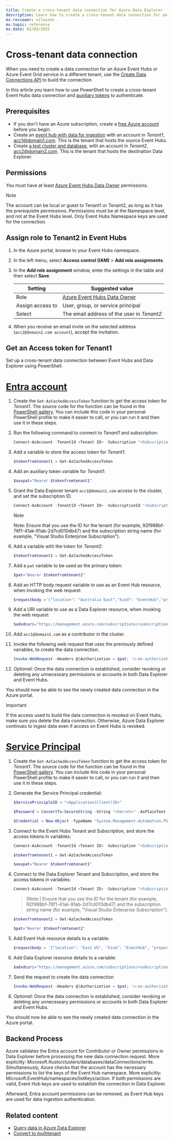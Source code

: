 ```yaml
---
title: Create a cross-tenant data connection for Azure Data Explorer
description: Learn how to create a cross-tenant data connection for an Azure Event Hubs or Azure Event Grid service in a different tenant
ms.reviewer: vilauzon
ms.topic: reference
ms.date: 02/03/2025
---
```

# Cross-tenant data connection

When you need to create a data connection for an Azure Event Hubs or Azure Event Grid service in a different tenant, use the [Create Data Connections API](/rest/api/azurerekusto/dataconnections/createorupdate) to build the connection.

In this article you learn how to use PowerShell to create a cross-tenant Event Hubs data connection and [auxiliary tokens](/azure/azure-resource-manager/management/authenticate-multi-tenant) to authenticate.

## Prerequisites

* If you don't have an Azure subscription, create a [free Azure account](https://azure.microsoft.com/free/) before you begin. 
* Create an [event hub with data for ingestion](ingest-data-event-hub-overview.md) with an account in *Tenant1*, acc1@domain1.com. This is the tenant that hosts the source Event Hubs.
* Create [a test cluster and database](create-cluster-and-database.md), with an account in *Tenant2*, acc2@domain2.com. This is the tenant that hosts the destination Data Explorer.

## Permissions

You must have at least [Azure Event Hubs Data Owner](/azure/role-based-access-control/built-in-roles#azure-event-hubs-data-owner) permissions.

> [!NOTE]
> The account can be local or guest to Tenant1 or Tenant2, as long as it has the prerequisite permissions.
> Permissions must be at the Namespace level, and not at the Event Hubs level. Only Event Hubs Namespace keys are used for the connection.

## Assign role to Tenant2 in Event Hubs

1. In the Azure portal, browse to your Event Hubs namespace.

1. In the left menu, select **Access control (IAM)** > **Add role assignments**.

1. In the **Add role assignment** window, enter the settings in the table and then select **Save**.

    | **Setting** | **Suggested value** |
    |--|--|
    | Role | [Azure Event Hubs Data Owner](/azure/role-based-access-control/built-in-roles#azure-event-hubs-data-owner) |
    | Assign access to | User, group, or service principal |
    | Select | The email address of the user in *Tenant2* |

1. When you receive an email invite on the selected address (`acc2@domain2.com account`), accept the invitation.

## Get an Access token for Tenant1

Set up a cross-tenant data connection between Event Hubs and Data Explorer using PowerShell.

# [Entra account](#tab/entra)

1. Create the `Get-AzCachedAccessToken` function to get the access token for *Tenant1*. The source code for the function can be found in the [PowerShell gallery](https://www.powershellgallery.com/packages/AzureSimpleREST/0.2.64/Content/internal%5Cfunctions%5CGet-AzCachedAccessToken.ps1). You can include this code in your personal PowerShell profile to make it easier to call, or you can run it and then use it in these steps. <!--to add the code here as in the wiki? -->

1. Run the following command to connect to *Tenant1* and subscription:

    ```PowerShell
    Connect-AzAccount -TenantId <Tenant ID> -Subscription "<SubscriptionName>"
    ```

1. Add a variable to store the access token for *Tenant1*:

    ```PowerShell
    $tokenfromtenant1 = Get-AzCachedAccessToken
    ```

1. Add an auxiliary token variable for *Tenant1*:

    ```PowerShell
    $auxpat="Bearer $tokenfromtenant1"
    ```

1. Grant the Data Explorer tenant `acc1@domain1.com` access to the cluster, and set the subscription ID.

    ```PowerShell
    Connect-AzAccount -TenantId <Tenant ID> -SubscriptionId "<SubscriptionName>"
    ```

    > [!NOTE]
    > Note: Ensure that you use the ID for the tenant (for example, 92f988bf-76f1-41ak-91ab-2d7cd010db47) and the subscription string name (for example, "Visual Studio Enterprise Subscription").

1. Add a variable with the token for *Tenant2*:

    ```PowerShell
    $tokenfromtenant2 = Get-AzCachedAccessToken
    ```

1. Add a `pat` variable to be used as the primary token:

    ```PowerShell
    $pat="Bearer $tokenfromtenant2"
    ```

1. Add an HTTP body request variable to use as an Event Hub resource, when invoking the web request:

    ```PowerShell
    $requestbody ='{"location": "Australia East","kind": "EventHub","properties": { "eventHubResourceId": "/subscriptions/<subscription ID>/resourceGroups/<ResourceGroupName>/providers/Microsoft.EventHub/namespaces/<EventHubNamespaceName>/eventhubs/<EventHubName>","consumerGroup": "$Default","dataFormat": "JSON", "tableName": "<ADXTableName>", "mappingRuleName": "<ADXTableMappingName>"}}'
    ```

1. Add a URI variable to use as a Data Explorer resource, when invoking the web request:

    ```PowerShell
    $adxdcuri="https://management.azure.com/subscriptions/<subscriptionID>/resourceGroups/<resource group name>/providers/Microsoft.Kusto/clusters/<ADXClusterName>/databases/<ADXdbName>/dataconnections/<ADXDataConnectionName>?api-version=2020-02-15"
    ```

1. Add `acc1@domain1.com` as a contributor in the cluster.

1. Invoke the following web request that uses the previously defined variables, to create the data connection.

    ```PowerShell
    Invoke-WebRequest -Headers @{Authorization = $pat; 'x-ms-authorization-auxiliary' = $auxpat} -Uri $adxdcuri -Body $requestbody -Method PUT -ContentType 'application/json'
    ```

1. *Optional*: Once the data connection is established, consider revoking or deleting any unnecessary permissions or accounts in both Data Explorer and Event Hubs.

You should now be able to see the newly created data connection in the Azure portal.

> [!IMPORTANT]
> If the access used to build the data connection is revoked on Event Hubs, make sure you delete the data connection. Otherwise, Azure Data Explorer continues to ingest data even if access on Event Hubs is revoked.

# [Service Principal](#tab/SPA)

1. Create the `Get-AzCachedAccessToken` function to get the access token for *Tenant1*. The source code for the function can be found in the [PowerShell gallery](https://www.powershellgallery.com/packages/AzureSimpleREST/0.2.64/Content/internal%5Cfunctions%5CGet-AzCachedAccessToken.ps1). You can include this code in your personal PowerShell profile to make it easier to call, or you can run it and then use it in these steps.

1. Generate the Service Principal credential:

    ```PowerShell
    $ServicePrincipleID = "<Application(Client)ID>"
    ```

    ```PowerShell
    $Password = ConvertTo-SecureString -String "<Secret>" -AsPlainText -Force
    ```

    ```PowerShell
    $Credential = New-Object -TypeName "System.Management.Automation.PSCredential" -ArgumentList $ServicePrincipalID, $Password
    ```

1. Connect to the Event Hubs Tenant and Subscription, and store the access tokens in variables:

    ```PowerShell
    Connect-AzAccount -TenantId <Tenant ID> -Subscription "<SubscriptionName>" -ServicePrincipal -Credential $Credential
    ```

    ```PowerShell
    $tokenfromtenant1 = Get-AzCachedAccessToken
    ```

    ```PowerShell
    $auxpat="Bearer $tokenfromtenant1"
    ```

1. Connect to the Data Explorer Tenant and Subscription, and store the access tokens in variables:

    ```PowerShell
    Connect-AzAccount -TenantId <Tenant ID> -Subscription "<SubscriptionName>" -ServicePrincipal -Credential $Credential
    ```

    > [Note:]
    > Ensure that you use the ID for the tenant (for example, 92f988bf-76f1-41ak-91ab-2d7cd010db47) and the subscription string name (for example, "Visual Studio Enterprise Subscription").

    ```powershell
    $tokenfromtenant2 = Get-AzCachedAccessToken
    ```

    ```powershell
    $pat="Bearer $tokenfromtenant2"
    ```

1. Add Event Hub resource details to a variable:

    ```PowerShell
    $requestbody = '{"location": "East US", "kind": "EventHub", "properties": { "eventHubResourceId": "/subscriptions/<subscriptionID>/resourceGroups/<ResourceGroupName>/providers/Microsoft.EventHub/namespaces/<EventHubNamespaceName>/eventhubs/<EventHubName>", "consumerGroup": "$Default", "dataFormat": "MultiJSON", "tableName": "<ADXTableName>", "mappingRuleName": "<ADXTableMappingName>"}}'
    ```

1. Add Data Explorer resource details to a variable:

    ```PowerShell
    $adxdcuri="https://management.azure.com/subscriptions/<subscriptionID>/resourceGroups/<ResourceGroupName>/providers/Microsoft.Kusto/clusters/<ADXClusterName>/databases/<ADXdbName>/dataconnections/<ADXDataConnectionName>?api-version=2020-02-15"
    ```

1. Send the request to create the data connection

    ```PowerShell
    Invoke-WebRequest -Headers @{Authorization = $pat; 'x-ms-authorization-auxiliary' = $auxpat} -Uri $adxdcuri -Body $requestbody -Method PUT -ContentType 'application/json'
    ```

1. *Optional*: Once the data connection is established, consider revoking or deleting any unnecessary permissions or accounts in both Data Explorer and Event Hubs.

You should now be able to see the newly created data connection in the Azure portal.

## Backend Process

Azure validates the Entra account for Contributor or Owner permissions in Data Explorer before processing the new data connection request. More explicitly: Microsoft.Kusto/clusters/databases/dataConnections/write.
Simultaneously, Azure checks that the account has the necessary permissions to list the keys of the Event Hub namespace. More explicitly: Microsoft.EventHub/namespaces/listKeys/action.
If both permissions are valid, Event Hub keys are used to establish the connection in Data Explorer.

Afterward, Entra account permissions can be removed, as Event Hub keys are used for data ingestion authentication.

## Related content

* [Query data in Azure Data Explorer](web-query-data.md)
* [Convert to multitenant](/entra/identity-platform/howto-convert-app-to-be-multi-tenant)
